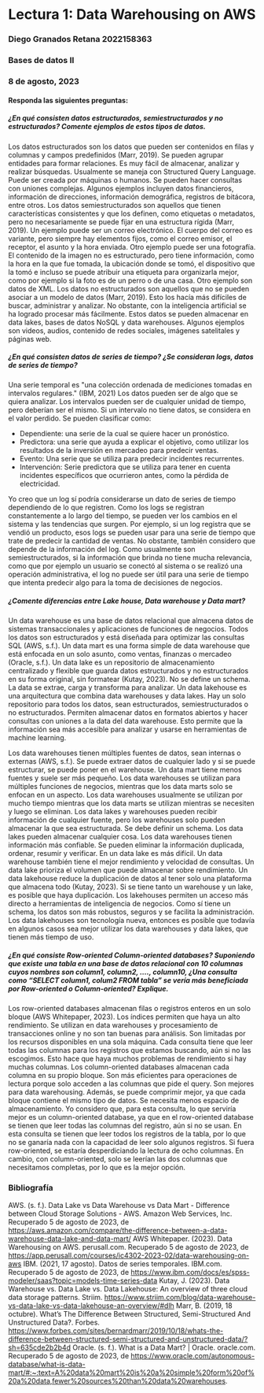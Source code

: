 # Lectura 1: Data Warehousing on AWS

### Diego Granados Retana 2022158363

### Bases de datos II

### 8 de agosto, 2023

#### Responda las siguientes preguntas:

##### ¿En qué consisten datos estructurados, semiestructurados y no estructurados? Comente ejemplos de estos tipos de datos.

Los datos estructurados son los datos que pueden ser contenidos en filas y columnas y campos predefinidos (Marr, 2019). Se pueden agrupar entidades para formar relaciones. Es muy fácil de almacenar, analizar y realizar búsquedas. Usualmente se maneja con Structured Query Language. Puede ser creada por máquinas o humanos. Se pueden hacer consultas con uniones complejas. Algunos ejemplos incluyen datos financieros, información de direcciones, información demográfica, registros de bitácora, entre otros.
Los datos semiestructurados son aquellos que tienen características consistentes y que los definen, como etiquetas o metadatos, pero no necesariamente se puede fijar en una estructura rígida (Marr, 2019). Un ejemplo puede ser un correo electrónico. El cuerpo del correo es variante, pero siempre hay elementos fijos, como el correo emisor, el receptor, el asunto y la hora enviada. Otro ejemplo puede ser una fotografía. El contenido de la imagen no es estructurado, pero tiene información, como la hora en la que fue tomada, la ubicación donde se tomó, el dispositivo que la tomó e incluso se puede atribuir una etiqueta para organizarla mejor, como por ejemplo si la foto es de un perro o de una casa. Otro ejemplo son datos de XML.
Los datos no estructurados son aquellos que no se pueden asociar a un modelo de datos (Marr, 2019). Esto los hacía más difíciles de buscar, administrar y analizar. No obstante, con la inteligencia artificial se ha logrado procesar más fácilmente. Estos datos se pueden almacenar en data lakes, bases de datos NoSQL y data warehouses. Algunos ejemplos son videos, audios, contenido de redes sociales, imágenes satelitales y páginas web.

##### ¿En qué consisten datos de series de tiempo? ¿Se consideran logs, datos de series de tiempo?

Una serie temporal es "una colección ordenada de mediciones tomadas en intervalos regulares." (IBM, 2021) Los datos pueden ser de algo que se quiera analizar. Los intervalos pueden ser de cualquier unidad de tiempo, pero deberían ser el mismo. Si un intervalo no tiene datos, se considera en el valor perdido. Se pueden clasificar como:

- Dependiente: una serie de la cual se quiere hacer un pronóstico.
- Predictora: una serie que ayuda a explicar el objetivo, como utilizar los resultados de la inversión en mercadeo para predecir ventas.
- Evento: Una serie que se utiliza para predecir incidentes recurrentes.
- Intervención: Serie predictora que se utiliza para tener en cuenta incidentes específicos que ocurrieron antes, como la pérdida de electricidad.

Yo creo que un log sí podría considerarse un dato de series de tiempo dependiendo de lo que registren. Como los logs se registran constantemente a lo largo del tiempo, se pueden ver los cambios en el sistema y las tendencias que surgen. Por ejemplo, si un log registra que se vendió un producto, esos logs se pueden usar para una serie de tiempo que trate de predecir la cantidad de ventas. No obstante, también considero que depende de la información del log. Como usualmente son semiestructurados, si la información que brinda no tiene mucha relevancia, como que por ejemplo un usuario se conectó al sistema o se realizó una operación administrativa, el log no puede ser útil para una serie de tiempo que intenta predecir algo para la toma de decisiones de negocios.

##### ¿Comente diferencias entre Lake house, Data warehouse y Data mart?

Un data warehouse es una base de datos relacional que almacena datos de sistemas transaccionales y aplicaciones de funciones de negocios. Todos los datos son estructurados y está diseñada para optimizar las consultas SQL (AWS, s.f.). Un data mart es una forma simple de data warehouse que está enfocada en un solo asunto, como ventas, finanzas o mercadeo (Oracle, s.f.). Un data lake es un repositorio de almacenamiento centralizado y flexible que guarda datos estructurados y no estructurados en su forma original, sin formatear (Kutay, 2023). No se define un schema. La data se extrae, carga y transforma para analizar. Un data lakehouse es una arquitectura que combina data warehouses y data lakes. Hay un solo repositorio para todos los datos, sean estructurados, semiestructurados o no estructurados. Permiten almacenar datos en formatos abiertos y hacer consultas con uniones a la data del data warehouse. Esto permite que la información sea más accesible para analizar y usarse en herramientas de machine learning.

Los data warehouses tienen múltiples fuentes de datos, sean internas o externas (AWS, s.f.). Se puede extraer datos de cualquier lado y si se puede estructurar, se puede poner en el warehouse. Un data mart tiene menos fuentes y suele ser más pequeño. Los data warehouses se utilizan para múltiples funciones de negocios, mientras que los data marts solo se enfocan en un aspecto. Los data warehouses usualmente se utilizan por mucho tiempo mientras que los data marts se utilizan mientras se necesiten y luego se eliminan.
Los data lakes y warehouses pueden recibir información de cualquier fuente, pero los warehouses solo pueden almacenar la que sea estructurada. Se debe definir un schema. Los data lakes pueden almacenar cualquier cosa. Los data warehouses tienen información más confiable. Se pueden eliminar la información duplicada, ordenar, resumir y verificar. En un data lake es más difícil. Un data warehouse también tiene el mejor rendimiento y velocidad de consultas. Un data lake prioriza el volumen que puede almacenar sobre rendimiento.
Un data lakehouse reduce la duplicación de datos al tener solo una plataforma que almacena todo (Kutay, 2023). Si se tiene tanto un warehouse y un lake, es posible que haya duplicación. Los lakehouses permiten un acceso más directo a herramientas de inteligencia de negocios. Como sí tiene un schema, los datos son más robustos, seguros y se facilita la administración. Los data lakehouses son tecnología nueva, entonces es posible que todavía en algunos casos sea mejor utilizar los data warehouses y data lakes, que tienen más tiempo de uso.

##### ¿En qué consiste Row-oriented Column-oriented databases? Suponiendo que existe una tabla en una base de datos relacional con 10 columnas cuyos nombres son column1, column2, …., column10, ¿Una consulta como “SELECT column1, colum2 FROM tabla” se vería más beneficiada por Row-oriented o Column-oriented? Explique.

Los row-oriented databases almacenan filas o registros enteros en un solo bloque (AWS Whitepaper, 2023). Los índices permiten que haya un alto rendimiento. Se utilizan en data warehouses y procesamiento de transacciones online y no son tan buenas para análisis. Son limitadas por los recursos disponibles en una sola máquina. Cada consulta tiene que leer todas las columnas para los registros que estamos buscando, aún si no las escogimos. Esto hace que haya muchos problemas de rendimiento si hay muchas columnas.
Los column-oriented databases almacenan cada columna en su propio bloque. Son más eficientes para operaciones de lectura porque solo acceden a las columnas que pide el query. Son mejores para data warehousing. Además, se puede comprimir mejor, ya que cada bloque contiene el mismo tipo de datos. Se necesita menos espacio de almacenamiento.
Yo considero que, para esta consulta, lo que serviría mejor es un column-oriented database, ya que en el row-oriented database se tienen que leer todas las columnas del registro, aún si no se usan. En esta consulta se tienen que leer todos los registros de la tabla, por lo que no se ganaría nada con la capacidad de leer solo algunos registros. Si fuera row-oriented, se estaría desperdiciando la lectura de ocho columnas. En cambio, con column-oriented, solo se leerían las dos columnas que necesitamos completas, por lo que es la mejor opción.

### Bibliografía

AWS. (s. f.). Data Lake vs Data Warehouse vs Data Mart - Difference between Cloud Storage Solutions - AWS. Amazon Web Services, Inc. Recuperado 5 de agosto de 2023, de https://aws.amazon.com/compare/the-difference-between-a-data-warehouse-data-lake-and-data-mart/
AWS Whitepaper. (2023). Data Warehousing on AWS. perusall.com. Recuperado 5 de agosto de 2023, de https://app.perusall.com/courses/ic4302-2023-02/data-warehousing-on-aws
IBM. (2021, 17 agosto). Datos de series temporales. IBM.com. Recuperado 5 de agosto de 2023, de https://www.ibm.com/docs/es/spss-modeler/saas?topic=models-time-series-data
Kutay, J. (2023). Data Warehouse vs. Data Lake vs. Data Lakehouse: An overview of three cloud data storage patterns. Striim. https://www.striim.com/blog/data-warehouse-vs-data-lake-vs-data-lakehouse-an-overview/#dlh
Marr, B. (2019, 18 octubre). What’s The Difference Between Structured, Semi-Structured And Unstructured Data?. Forbes. https://www.forbes.com/sites/bernardmarr/2019/10/18/whats-the-difference-between-structured-semi-structured-and-unstructured-data/?sh=635cde2b2b4d
Oracle. (s. f.). What is a Data Mart? | Oracle. oracle.com. Recuperado 5 de agosto de 2023, de https://www.oracle.com/autonomous-database/what-is-data-mart/#:~:text=A%20data%20mart%20is%20a%20simple%20form%20of%20a%20data,fewer%20sources%20than%20data%20warehouses.
